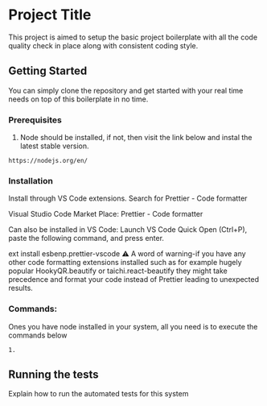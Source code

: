 # Project Title

This project is aimed to setup the basic project boilerplate with all the code quality check in place along with consistent coding style.

## Getting Started

You can simply clone the repository and get started with your real time needs on top of this boilerplate in no time.

### Prerequisites

1. Node should be installed, if not, then visit the link below and instal the latest stable version.

```
https://nodejs.org/en/
```

### Installation
Install through VS Code extensions. Search for Prettier - Code formatter

Visual Studio Code Market Place: Prettier - Code formatter

Can also be installed in VS Code: Launch VS Code Quick Open (Ctrl+P), paste the following command, and press enter.

ext install esbenp.prettier-vscode
⚠ A word of warning-if you have any other code formatting extensions installed such as for example hugely popular HookyQR.beautify or taichi.react-beautify they might take precedence and format your code instead of Prettier leading to unexpected results.



### Commands:
Ones you have node installed in your system, all you need is to execute the commands below
```
1.

```
## Running the tests

Explain how to run the automated tests for this system
